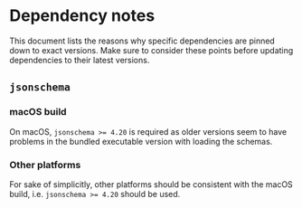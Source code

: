 # Dependency notes

This document lists the reasons why specific dependencies are pinned down to
exact versions. Make sure to consider these points before updating dependencies
to their latest versions.

## `jsonschema`

### macOS build

On macOS, `jsonschema >= 4.20` is required as older versions seem to have
problems in the bundled executable version with loading the schemas.

### Other platforms

For sake of simplicitly, other platforms should be consistent with the macOS
build, i.e. `jsonschema >= 4.20` should be used.

